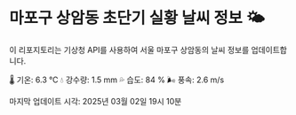 
# 마포구 상암동 초단기 실황 날씨 정보 🌤️

이 리포지토리는 기상청 API를 사용하여 서울 마포구 상암동의 날씨 정보를 업데이트합니다. 

🌡️ 기온: 6.3 ℃
💧 강수량: 1.5 mm
💦 습도: 84 %
🌬️ 풍속: 2.6 m/s

마지막 업데이트 시각: 2025년 03월 02일 19시 10분    
